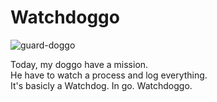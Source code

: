 # Watchdoggo
![guard-doggo](https://user-images.githubusercontent.com/9013245/28145749-b4f53ed4-6742-11e7-9643-45c67e263c42.jpg)

Today, my doggo have a mission.  
He have to watch a process and log everything.  
It's basicly a Watchdog. In go. Watchdoggo.
